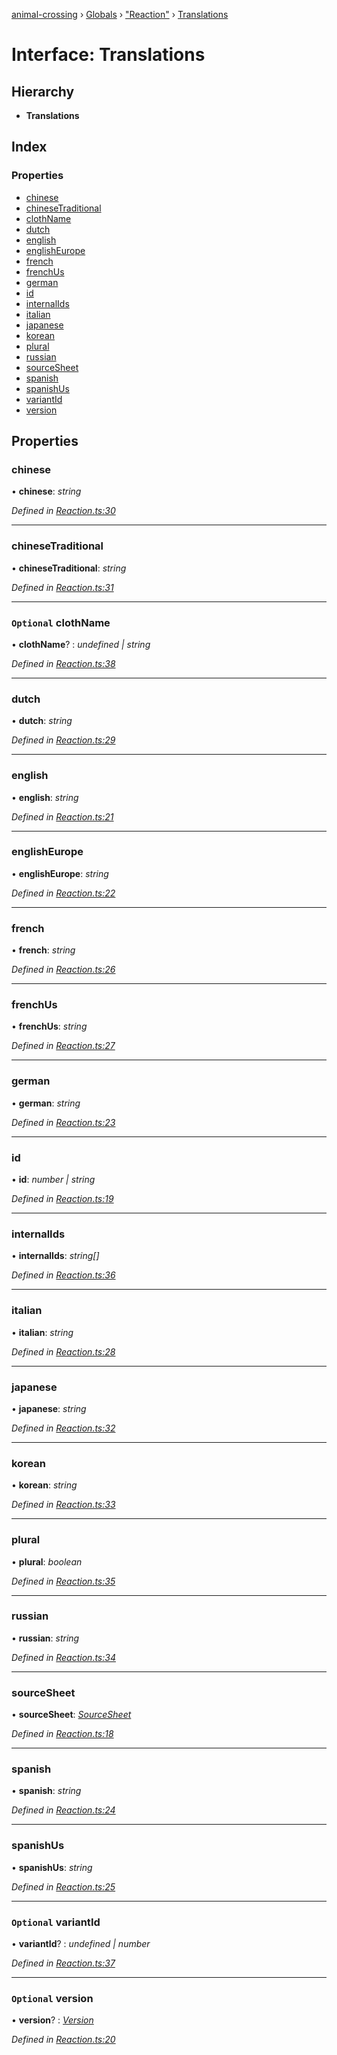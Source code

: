 [animal-crossing](../README.md) › [Globals](../globals.md) › ["Reaction"](../modules/_reaction_.md) › [Translations](_reaction_.translations.md)

# Interface: Translations

## Hierarchy

* **Translations**

## Index

### Properties

* [chinese](_reaction_.translations.md#chinese)
* [chineseTraditional](_reaction_.translations.md#chinesetraditional)
* [clothName](_reaction_.translations.md#optional-clothname)
* [dutch](_reaction_.translations.md#dutch)
* [english](_reaction_.translations.md#english)
* [englishEurope](_reaction_.translations.md#englisheurope)
* [french](_reaction_.translations.md#french)
* [frenchUs](_reaction_.translations.md#frenchus)
* [german](_reaction_.translations.md#german)
* [id](_reaction_.translations.md#id)
* [internalIds](_reaction_.translations.md#internalids)
* [italian](_reaction_.translations.md#italian)
* [japanese](_reaction_.translations.md#japanese)
* [korean](_reaction_.translations.md#korean)
* [plural](_reaction_.translations.md#plural)
* [russian](_reaction_.translations.md#russian)
* [sourceSheet](_reaction_.translations.md#sourcesheet)
* [spanish](_reaction_.translations.md#spanish)
* [spanishUs](_reaction_.translations.md#spanishus)
* [variantId](_reaction_.translations.md#optional-variantid)
* [version](_reaction_.translations.md#optional-version)

## Properties

###  chinese

• **chinese**: *string*

*Defined in [Reaction.ts:30](https://github.com/Norviah/animal-crossing/blob/4ad5c16/module/types/Reaction.ts#L30)*

___

###  chineseTraditional

• **chineseTraditional**: *string*

*Defined in [Reaction.ts:31](https://github.com/Norviah/animal-crossing/blob/4ad5c16/module/types/Reaction.ts#L31)*

___

### `Optional` clothName

• **clothName**? : *undefined | string*

*Defined in [Reaction.ts:38](https://github.com/Norviah/animal-crossing/blob/4ad5c16/module/types/Reaction.ts#L38)*

___

###  dutch

• **dutch**: *string*

*Defined in [Reaction.ts:29](https://github.com/Norviah/animal-crossing/blob/4ad5c16/module/types/Reaction.ts#L29)*

___

###  english

• **english**: *string*

*Defined in [Reaction.ts:21](https://github.com/Norviah/animal-crossing/blob/4ad5c16/module/types/Reaction.ts#L21)*

___

###  englishEurope

• **englishEurope**: *string*

*Defined in [Reaction.ts:22](https://github.com/Norviah/animal-crossing/blob/4ad5c16/module/types/Reaction.ts#L22)*

___

###  french

• **french**: *string*

*Defined in [Reaction.ts:26](https://github.com/Norviah/animal-crossing/blob/4ad5c16/module/types/Reaction.ts#L26)*

___

###  frenchUs

• **frenchUs**: *string*

*Defined in [Reaction.ts:27](https://github.com/Norviah/animal-crossing/blob/4ad5c16/module/types/Reaction.ts#L27)*

___

###  german

• **german**: *string*

*Defined in [Reaction.ts:23](https://github.com/Norviah/animal-crossing/blob/4ad5c16/module/types/Reaction.ts#L23)*

___

###  id

• **id**: *number | string*

*Defined in [Reaction.ts:19](https://github.com/Norviah/animal-crossing/blob/4ad5c16/module/types/Reaction.ts#L19)*

___

###  internalIds

• **internalIds**: *string[]*

*Defined in [Reaction.ts:36](https://github.com/Norviah/animal-crossing/blob/4ad5c16/module/types/Reaction.ts#L36)*

___

###  italian

• **italian**: *string*

*Defined in [Reaction.ts:28](https://github.com/Norviah/animal-crossing/blob/4ad5c16/module/types/Reaction.ts#L28)*

___

###  japanese

• **japanese**: *string*

*Defined in [Reaction.ts:32](https://github.com/Norviah/animal-crossing/blob/4ad5c16/module/types/Reaction.ts#L32)*

___

###  korean

• **korean**: *string*

*Defined in [Reaction.ts:33](https://github.com/Norviah/animal-crossing/blob/4ad5c16/module/types/Reaction.ts#L33)*

___

###  plural

• **plural**: *boolean*

*Defined in [Reaction.ts:35](https://github.com/Norviah/animal-crossing/blob/4ad5c16/module/types/Reaction.ts#L35)*

___

###  russian

• **russian**: *string*

*Defined in [Reaction.ts:34](https://github.com/Norviah/animal-crossing/blob/4ad5c16/module/types/Reaction.ts#L34)*

___

###  sourceSheet

• **sourceSheet**: *[SourceSheet](../enums/_reaction_.sourcesheet.md)*

*Defined in [Reaction.ts:18](https://github.com/Norviah/animal-crossing/blob/4ad5c16/module/types/Reaction.ts#L18)*

___

###  spanish

• **spanish**: *string*

*Defined in [Reaction.ts:24](https://github.com/Norviah/animal-crossing/blob/4ad5c16/module/types/Reaction.ts#L24)*

___

###  spanishUs

• **spanishUs**: *string*

*Defined in [Reaction.ts:25](https://github.com/Norviah/animal-crossing/blob/4ad5c16/module/types/Reaction.ts#L25)*

___

### `Optional` variantId

• **variantId**? : *undefined | number*

*Defined in [Reaction.ts:37](https://github.com/Norviah/animal-crossing/blob/4ad5c16/module/types/Reaction.ts#L37)*

___

### `Optional` version

• **version**? : *[Version](../enums/_reaction_.version.md)*

*Defined in [Reaction.ts:20](https://github.com/Norviah/animal-crossing/blob/4ad5c16/module/types/Reaction.ts#L20)*
